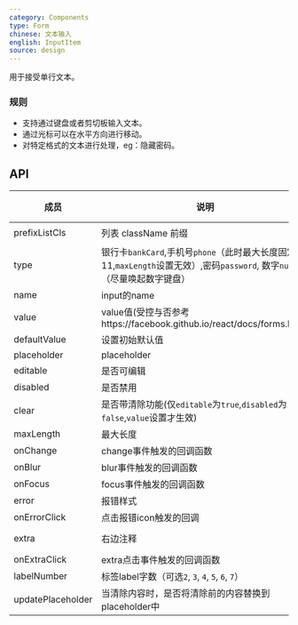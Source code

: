 ```yaml
---
category: Components
type: Form
chinese: 文本输入
english: InputItem
source: design
---
```



用于接受单行文本。


### 规则
- 支持通过键盘或者剪切板输入文本。
- 通过光标可以在水平方向进行移动。
- 对特定格式的文本进行处理，eg：隐藏密码。


## API


| 成员        | 说明           | 类型             | 默认值       |
|------------|----------------|-----------------|--------------|
| prefixListCls    |   列表 className 前缀      | String |  `am-list`  |
| type    | 银行卡`bankCard`,手机号`phone`（此时最大长度固定为11,`maxLength`设置无效）,密码`password`, 数字`number`（尽量唤起数字键盘）  | String |  `text`  |
| name    | input的name        | String |  无  |
| value    | value值(受控与否参考https://facebook.github.io/react/docs/forms.html)  | String |  无  |
| defaultValue    | 设置初始默认值        | String |  -  |
| placeholder      | placeholder        | String | ''  |
| editable    | 是否可编辑        | bool |  true  |
| disabled    | 是否禁用        | bool |  false  |
| clear      |  是否带清除功能(仅`editable`为`true`,`disabled`为`false`,`value`设置才生效) | bool | false  |
| maxLength      |  最大长度      | number |  无  |
| onChange    | change事件触发的回调函数 | Function(val) |  -  |
| onBlur     | blur事件触发的回调函数 | Function(val) |   -  |
| onFocus    | focus事件触发的回调函数 | Function(val) |  -  |
| error       | 报错样式        | bool |  false  |
| onErrorClick       | 点击报错icon触发的回调   | Function |  无  |
| extra       | 右边注释   | string or node |  ''  |
| onExtraClick      | extra点击事件触发的回调函数 | Function(e) |  无  |
| labelNumber   | 标签label字数（可选`2`, `3`, `4`, `5`, `6`, `7`） | number | `4`  |
| updatePlaceholder | 当清除内容时，是否将清除前的内容替换到placeholder中 | bool |  false  |
